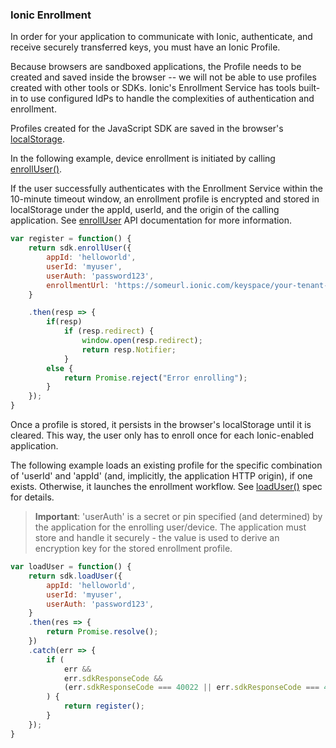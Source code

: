 ### Ionic Enrollment
In order for your application to communicate with Ionic, authenticate, and receive securely transferred keys, you must have an Ionic Profile.

Because browsers are sandboxed applications, the Profile needs to be created and saved inside the browser -- we will not be able to use profiles created with other tools or SDKs.
Ionic's Enrollment Service has tools built-in to use configured IdPs to handle the complexities of authentication and enrollment.

Profiles created for the JavaScript SDK are saved in the browser's [localStorage](https://developer.mozilla.org/en-US/docs/Web/API/Window/localStorage).

In the following example, device enrollment is initiated by calling [enrollUser()](./ISAgent.html#enrollUser).

If the user successfully authenticates with the Enrollment Service within the 10-minute timeout window, an enrollment profile is encrypted and stored in localStorage under the appId, userId, and the origin of the calling application. See [enrollUser](./ISAgent.html#enrollUser) API documentation for more information.

~~~javascript
var register = function() {
    return sdk.enrollUser({
        appId: 'helloworld',
        userId: 'myuser',
        userAuth: 'password123',
        enrollmentUrl: 'https://someurl.ionic.com/keyspace/your-tenant-id/register'
    }

    .then(resp => {
        if(resp)
            if (resp.redirect) {
                window.open(resp.redirect);
                return resp.Notifier;
            }
        else {
            return Promise.reject("Error enrolling");
        }
    });
}
~~~

Once a profile is stored, it persists in the browser's localStorage until it is cleared.  This way, the user only has to enroll once for each Ionic-enabled application.

The following example loads an existing profile for the specific combination of 'userId' and 'appId' (and, implicitly, the application HTTP origin), if one exists. 
Otherwise, it launches the enrollment workflow. See [loadUser()](./ISAgent.html#loadUser) spec for details.
> **Important**: 'userAuth' is a secret or pin specified (and determined) by the application for the enrolling user/device. The application must store and handle it securely - the value is used to derive an encryption key for the stored enrollment profile. 

~~~javascript
var loadUser = function() {
    return sdk.loadUser({
        appId: 'helloworld',
        userId: 'myuser',
        userAuth: 'password123',
    }
    .then(res => {
        return Promise.resolve();
    })
    .catch(err => {
        if (
            err &&
            err.sdkResponseCode &&
            (err.sdkResponseCode === 40022 || err.sdkResponseCode === 40002)
        ) {
            return register();
        }
    });
}
~~~
